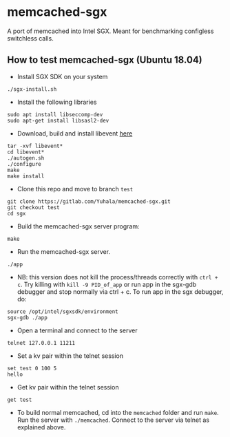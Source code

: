# memcached-sgx

A port of memcached into Intel SGX. Meant for benchmarking configless switchless calls.

## How to test memcached-sgx (Ubuntu 18.04)

- Install SGX SDK on your system
```
./sgx-install.sh

```

- Install the following libraries

```
sudo apt install libseccomp-dev
sudo apt-get install libsasl2-dev
```
- Download, build and install libevent [here](https://github.com/libevent/libevent/releases/download/release-2.1.12-stable/libevent-2.1.12-stable.tar.gz)

```
tar -xvf libevent*
cd libevent*
./autogen.sh
./configure
make
make install

```
- Clone this repo and move to branch `test`

```
git clone https://gitlab.com/Yuhala/memcached-sgx.git
git checkout test
cd sgx

```

- Build the memcached-sgx server program:

```
make 

```  

- Run the memcached-sgx server.
```
./app

```

- NB: this version does not kill the process/threads correctly with `ctrl + c`. Try killing with `kill -9 PID_of_app` or run app in the sgx-gdb debugger and stop normally via ctrl + c. To run app in the sgx debugger, do:

```
source /opt/intel/sgxsdk/environment 
sgx-gdb ./app

```

- Open a terminal and connect to the server

```
telnet 127.0.0.1 11211

```
- Set a kv pair within the telnet session

```
set test 0 100 5
hello

```
- Get kv pair within the telnet session

```
get test

```
- To build normal memcached, cd into the `memcached` folder and run `make`. Run the server with `./memcached`. Connect to the server via telnet as explained above.

